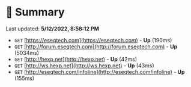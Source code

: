 # 📖 Summary
Last updated: **5/12/2022, 8:58:12 PM**

- `GET` [https://eseqtech.com](https://eseqtech.com) - **Up** (190ms)
- `GET` [http://forum.eseqtech.com](http://forum.eseqtech.com) - **Up** (5034ms)
- `GET` [http://hexp.net](http://hexp.net) - **Up** (42ms)
- `GET` [http://ws.hexp.net](http://ws.hexp.net) - **Up** (43ms)
- `GET` [http://eseqtech.com/infoline](http://eseqtech.com/infoline) - **Up** (155ms)
